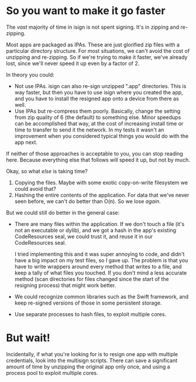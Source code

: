 So you want to make it go faster
================================

The *vast* majority of time in isign is not spent signing. It's in zipping and re-zipping.

Most apps are packaged as IPAs. These are just glorified zip files with a particular directory structure. For most situations, we can't avoid the cost of unzipping and re-zipping. So if we're trying to make it faster, we've already lost, since we'll never speed it up even by a factor of 2.

In theory you could:

-   Not use IPAs. isign can also re-sign unzipped ".app" directories. This is way faster, but then you have to use isign where you created the app, and you have to install the resigned app onto a device from there as well.
-   Use IPAs but re-compress them poorly. Basically, change the setting from zip quality of 6 (the default) to something else. Minor speedups can be accomplished that way, at the cost of increasing install time or time to transfer to send it the network. In my tests it wasn't an improvement when you considered typical things you would do with the app next.

If neither of those approaches is acceptable to you, you can stop reading here. Because everything else that follows will speed it up, but not by much.

Okay, so what *else* is taking time?

1)  Copying the files. Maybe with some exotic copy-on-write filesystem we could avoid that?
2)  Hashing the entire contents of the application. For data that we've never seen before, we can't do better than O(n). So we lose *again*.

But we could still do better in the general case:

-   There are many files within the application. If we don't touch a file (it's not an executable
    or dylib), and we got a hash in the app's existing CodeResources seal, we could trust it, and
    reuse it in our CodeResources seal.

    I tried implementing this and it was super annoying to code, and didn't
    have a big impact on my test files, so I gave up. The problem is that you have to write wrappers around
    every method that writes to a file, and keep a tally of what files you touched. If you don't mind a less
    accurate method (scan directories for files changed since the start of the resigning process) that
    might work better.

-   We could recognize common libraries such as the Swift framework, and keep re-signed versions of
    those in some persistent storage.
-   Use separate processes to hash files, to exploit multiple cores.

But wait!
=========

Incidentally, if what you're looking for is to resign one app with multiple credentials, look into the multisign scripts. There can save a significant amount of time by unzipping the original app only once, and using a process pool to exploit multiple cores.

